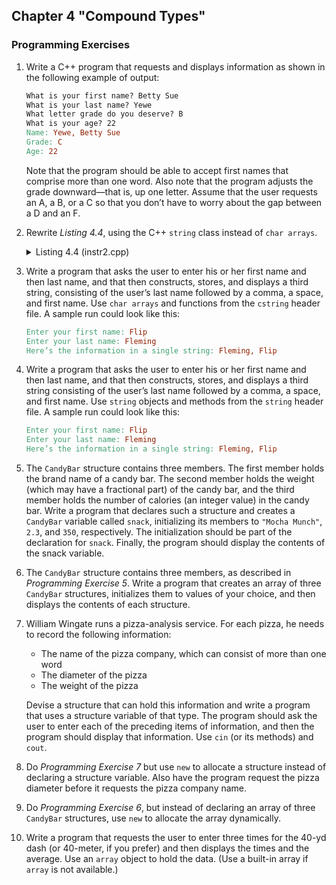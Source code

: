 ## Chapter 4 "Compound Types"
### Programming Exercises

1. Write a C++ program that requests and displays information as shown in the following example of output:
    ```makefile
    What is your first name? Betty Sue
    What is your last name? Yewe
    What letter grade do you deserve? B
    What is your age? 22
    Name: Yewe, Betty Sue
    Grade: C
    Age: 22
    ```
    Note that the program should be able to accept first names that comprise more
    than one word. Also note that the program adjusts the grade downward—that is, up
    one letter. Assume that the user requests an A, a B, or a C so that you don’t have to
    worry about the gap between a D and an F.
    
2. Rewrite *Listing 4.4*, using the C++ `string` class instead of `char arrays`.
    <details>
      <summary>Listing 4.4 (instr2.cpp)</summary>

      ```cpp
      // instr2.cpp -- reading more than one word with getline
      #include <iostream>
      int main()
      {
          using namespace std;
          const int ArSize = 20;
          char name[ArSize];
          char dessert[ArSize];
  
          cout << "Enter your name:\n";
          cin.getline(name, ArSize); // reads through newline
          cout << "Enter your favorite dessert:\n";
          cin.getline(dessert, ArSize);
          cout << "I have some delicious " << dessert;
          cout << " for you, " << name << ".\n";
          return 0;
      }
      ```
    </details>

3. Write a program that asks the user to enter his or her first name and then last
name, and that then constructs, stores, and displays a third string, consisting of the
user’s last name followed by a comma, a space, and first name. Use `char arrays` and
functions from the `cstring` header file. A sample run could look like this:
    ```makefile
    Enter your first name: Flip
    Enter your last name: Fleming
    Here’s the information in a single string: Fleming, Flip
    ```
    
4. Write a program that asks the user to enter his or her first name and then last
name, and that then constructs, stores, and displays a third string consisting of the
user’s last name followed by a comma, a space, and first name. Use `string` objects
and methods from the `string` header file. A sample run could look like this:
    ```makefile
    Enter your first name: Flip
    Enter your last name: Fleming
    Here’s the information in a single string: Fleming, Flip
    ```
    
5. The `CandyBar` structure contains three members. The first member holds the brand
name of a candy bar. The second member holds the weight (which may have a fractional part) 
of the candy bar, and the third member holds the number of calories
(an integer value) in the candy bar. Write a program that declares such a structure
and creates a `CandyBar` variable called `snack`, initializing its members to `"Mocha
Munch"`, `2.3`, and `350`, respectively. The initialization should be part of the declaration for `snack`. 
Finally, the program should display the contents of the snack variable.

6. The `CandyBar` structure contains three members, as described in *Programming
Exercise 5*. Write a program that creates an array of three `CandyBar` structures, initializes 
them to values of your choice, and then displays the contents of each structure.

7. William Wingate runs a pizza-analysis service. For each pizza, he needs to record
the following information:
    * The name of the pizza company, which can consist of more than one word
    * The diameter of the pizza
    * The weight of the pizza
    
    Devise a structure that can hold this information and write a program that uses a
    structure variable of that type. The program should ask the user to enter each of the
    preceding items of information, and then the program should display that information. 
    Use `cin` (or its methods) and `cout`.

8. Do *Programming Exercise 7* but use `new` to allocate a structure instead of declaring
a structure variable. Also have the program request the pizza diameter before it
requests the pizza company name.

9. Do *Programming Exercise 6*, but instead of declaring an array of three `CandyBar`
structures, use `new` to allocate the array dynamically.

10. Write a program that requests the user to enter three times for the 40-yd dash (or
40-meter, if you prefer) and then displays the times and the average. Use an `array`
object to hold the data. (Use a built-in array if `array` is not available.)
